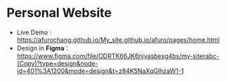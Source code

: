 # Personal Website

- Live Demo : https://afurochang.github.io/My_site.github.io/afuro/pages/home.html
- Design in **Figma**：https://www.figma.com/file/ODRTK66JK6njyasbesg4bs/my-siterabc-(Copy)?type=design&node-id=401%3A1200&mode=design&t=z84K5NaXqGlhzaW1-1

